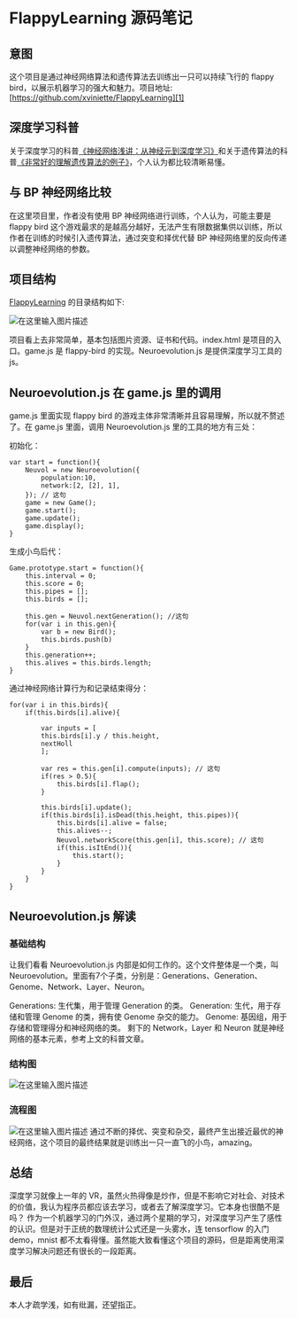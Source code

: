 # FlappyLearning 源码笔记

## 意图
这个项目是通过神经网络算法和遗传算法去训练出一只可以持续飞行的 flappy bird，以展示机器学习的强大和魅力。项目地址:[https://github.com/xviniette/FlappyLearning][1]

## 深度学习科普
关于深度学习的科普[《神经网络浅讲：从神经元到深度学习》][2]和关于遗传算法的科普[《非常好的理解遗传算法的例子》][3]，个人认为都比较清晰易懂。

## 与 BP 神经网络比较
在这里项目里，作者没有使用 BP 神经网络进行训练，个人认为，可能主要是 flappy bird 这个游戏最求的是越高分越好，无法产生有限数据集供以训练，所以作者在训练的时候引入遗传算法，通过突变和择优代替 BP 神经网络里的反向传递以调整神经网络的参数。

## 项目结构

[FlappyLearning][4] 的目录结构如下:

![在这里输入图片描述][5]

项目看上去非常简单，基本包括图片资源、证书和代码。index.html 是项目的入口。game.js 是 flappy-bird 的实现。Neuroevolution.js 是提供深度学习工具的 js。

## Neuroevolution.js 在 game.js 里的调用
game.js 里面实现 flappy bird 的游戏主体非常清晰并且容易理解，所以就不赘述了。在 game.js 里面，调用 Neuroevolution.js 里的工具的地方有三处：

初始化：
````
var start = function(){
	Neuvol = new Neuroevolution({
		population:10,
		network:[2, [2], 1],
	}); // 这句
	game = new Game();
	game.start();
	game.update();
	game.display();
}
````

生成小鸟后代：
````
Game.prototype.start = function(){
	this.interval = 0;
	this.score = 0;
	this.pipes = [];
	this.birds = [];

	this.gen = Neuvol.nextGeneration(); //这句
	for(var i in this.gen){
		var b = new Bird();
		this.birds.push(b)
	}
	this.generation++;
	this.alives = this.birds.length;
}
````

通过神经网络计算行为和记录结束得分：
````
for(var i in this.birds){
	if(this.birds[i].alive){

		var inputs = [
		this.birds[i].y / this.height,
		nextHoll
		];

		var res = this.gen[i].compute(inputs); // 这句
		if(res > 0.5){
			this.birds[i].flap();
		}

		this.birds[i].update();
		if(this.birds[i].isDead(this.height, this.pipes)){
			this.birds[i].alive = false;
			this.alives--;
			Neuvol.networkScore(this.gen[i], this.score); // 这句
			if(this.isItEnd()){
				this.start();
			}
		}
	}
}
````


## Neuroevolution.js 解读

### 基础结构
让我们看看 Neuroevolution.js 内部是如何工作的。这个文件整体是一个类，叫 Neuroevolution。里面有7个子类，分别是：Generations、Generation、Genome、Network、Layer、Neuron。

Generations: 生代集，用于管理 Generation 的类。
Generation: 生代，用于存储和管理 Genome 的类，拥有使 Genome 杂交的能力。
Genome: 基因组，用于存储和管理得分和神经网络的类。
剩下的 Network，Layer 和 Neuron 就是神经网络的基本元素，参考上文的科普文章。


### 结构图
![在这里输入图片描述][6]

### 流程图
![在这里输入图片描述][7]
通过不断的择优、突变和杂交，最终产生出接近最优的神经网络，这个项目的最终结果就是训练出一只一直飞的小鸟，amazing。

## 总结
深度学习就像上一年的 VR，虽然火热得像是炒作，但是不影响它对社会、对技术的价值，我认为程序员都应该去学习，或者去了解深度学习。它本身也很酷不是吗？
作为一个机器学习的门外汉，通过两个星期的学习，对深度学习产生了感性的认识。但是对于正统的数理统计公式还是一头雾水，连 tensorflow 的入门 demo，mnist 都不太看得懂。虽然能大致看懂这个项目的源码，但是距离使用深度学习解决问题还有很长的一段距离。

## 最后
本人才疏学浅，如有纰漏，还望指正。


  [1]: https://github.com/xviniette/FlappyLearning
  [2]: http://www.cnblogs.com/subconscious/p/5058741.html
  [3]: http://blog.csdn.net/b2b160/article/details/4680853/
  [4]: https://github.com/xviniette/FlappyLearning
  [5]: https://dn-coding-net-production-pp.qbox.me/b6c1fbd8-6814-4fcd-b4b1-f1f75bc3a1a5.png
  [6]: https://dn-coding-net-production-pp.qbox.me/f565fd05-4a7a-4007-8552-e553a1416462.png
  [7]: https://dn-coding-net-production-pp.qbox.me/d9685794-51e5-45a7-bf24-b0463e4245c5.png